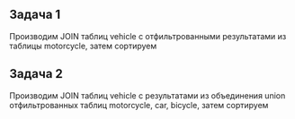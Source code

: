 ## Задача 1

Производим JOIN таблиц vehicle с отфильтрованными результатами из таблицы motorcycle, затем сортируем

## Задача 2

Производим JOIN таблиц vehicle с результатами из объединения union отфильтрованных таблиц motorcycle, car, bicycle, затем сортируем
